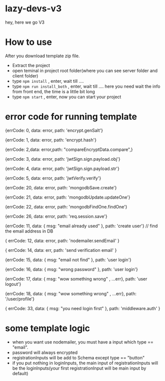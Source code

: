 # lazy-devs-v3
hey, here we go V3


# How to use
After you download template zip file.

- Extract the project
- open teminal in project root folder(where you can see server folder and client folder)
- type ```npm install``` , enter, wait till ....
- type ```npm run install_both``` , enter, wait till .... here you need wait the info from front end, the time is a little bit long
- type ```npm start``` , enter, now you can start your project




# error code for running template
{errCode: 0, data: error, path: 'encrypt.genSalt'}

{errCode: 1, data: error, path: 'encrypt.hash'}

{errCode: 2,data: error,path: "compareEncryptData.compare",}

{errCode: 3, data: error, path: 'jwtSign.sign.payload.obj'}

{errCode: 4, data: error, path: 'jwtSign.sign.payload.str'}

{errCode: 5, data: error, path: 'jwtVerify.verify'}

{errCode: 20, data: error, path: 'mongodbSave.create'}

{errCode: 21, data: error, path: 'mongodbUpdate.updateOne'}

{errCode: 22, data: error, path: 'mongodbFindOne.findOne'}

{errCode: 26, data: error, path: 'req.session.save'}

{errCode: 11, data: { msg: "email already used" }, path: 'create user'} // find the email address in DB

{ errCode: 12, data: error, path: 'nodemailer.sendEmail' }

{ errCode: 14, data: err, path: 'send verification email' }

{errCode: 15, data: { msg: "email not find" }, path: 'user login'}

{errCode: 16, data: { msg: "wrong password" }, path: 'user login'}

{errCode: 17, data: { msg: "wow something wrong" , ...err}, path: 'user logout'}

{errCode: 18, data: { msg: "wow something wrong" , ...err}, path: '/user/profile'}

{ errCode: 33, data: { msg: "you need login first" }, path: 'middleware.auth' }

# some template logic
- when you want use nodemailer, you must have a input which type == "email".
- password will always encrypted
- registrationInputs will be add to Schema except type == "button"
- if you put nothing in loginInputs, the main input of registrationInputs will be the loginInputs(your first registrationInput will be main input by default)
